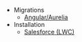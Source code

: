 * Migrations
    * [Angular/Aurelia](/ghiscoding/slickgrid-universal/wiki/Migration-from-1.x-to-2.x)
* Installation
    * [Salesforce (LWC)](/ghiscoding/slickgrid-universal/wiki/Installation---Salesforce-(LWC))